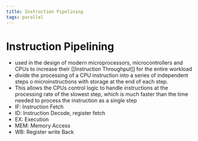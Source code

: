 ```yaml
---
title: Instruction Pipelining
tags: parallel 
---
```


# Instruction Pipelining
- used in the design of modern microprocessors, microcontrollers and CPUs to increase their [[Instruction Throughput]] for the entire workload
- divide the processing of a CPU instruction into a series of independent steps o microinstructions with storage at the end of each step.
- This allows the CPUs control logic to handle instructions at the processing rate of the slowest step, which is much faster than the time needed to process the instruction as a single step
- IF: Instruction Fetch
- ID: Instruction Decode, register fetch
- EX: Execution
- MEM: Memory Access
- WB: Register write Back
























































































